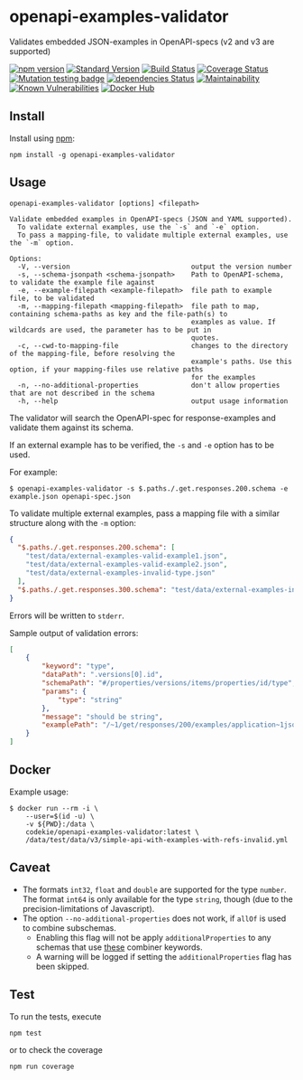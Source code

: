 openapi-examples-validator
==========================

Validates embedded JSON-examples in OpenAPI-specs (v2 and v3 are supported)

[![npm version](https://badge.fury.io/js/openapi-examples-validator.svg)](https://badge.fury.io/js/openapi-examples-validator)
[![Standard Version](https://img.shields.io/badge/release-standard%20version-brightgreen.svg)](https://github.com/conventional-changelog/standard-version)
[![Build Status](https://travis-ci.org/codekie/openapi-examples-validator.svg?branch=master)](https://travis-ci.org/codekie/openapi-examples-validator)
[![Coverage Status](https://coveralls.io/repos/github/codekie/openapi-examples-validator/badge.svg?branch=master)](https://coveralls.io/github/codekie/openapi-examples-validator?branch=master)
[![Mutation testing badge](https://badge.stryker-mutator.io/github.com/codekie/openapi-examples-validator/master)](https://stryker-mutator.github.io)
[![dependencies Status](https://david-dm.org/codekie/openapi-examples-validator/status.svg)](https://david-dm.org/codekie/openapi-examples-validator)
[![Maintainability](https://api.codeclimate.com/v1/badges/5094f6ac7754e5a18b1b/maintainability)](https://codeclimate.com/github/codekie/openapi-examples-validator/maintainability)
[![Known Vulnerabilities](https://snyk.io/test/github/codekie/openapi-examples-validator/badge.svg)](https://snyk.io/test/github/codekie/openapi-examples-validator)
[![Docker Hub](https://img.shields.io/badge/docker-ready-blue.svg)](https://hub.docker.com/r/codekie/openapi-examples-validator)

Install
-------

Install using [npm](https://docs.npmjs.com/getting-started/what-is-npm):

    npm install -g openapi-examples-validator

Usage
-----

```
openapi-examples-validator [options] <filepath>

Validate embedded examples in OpenAPI-specs (JSON and YAML supported).
  To validate external examples, use the `-s` and `-e` option.
  To pass a mapping-file, to validate multiple external examples, use the `-m` option.

Options:
  -V, --version                              output the version number
  -s, --schema-jsonpath <schema-jsonpath>    Path to OpenAPI-schema, to validate the example file against
  -e, --example-filepath <example-filepath>  file path to example file, to be validated
  -m, --mapping-filepath <mapping-filepath>  file path to map, containing schema-paths as key and the file-path(s) to
                                             examples as value. If wildcards are used, the parameter has to be put in
                                             quotes.
  -c, --cwd-to-mapping-file                  changes to the directory of the mapping-file, before resolving the
                                             example's paths. Use this option, if your mapping-files use relative paths
                                             for the examples
  -n, --no-additional-properties             don't allow properties that are not described in the schema
  -h, --help                                 output usage information
````

The validator will search the OpenAPI-spec for response-examples and validate them against its schema.

If an external example has to be verified, the `-s` and `-e` option has to be used.

For example:

```
$ openapi-examples-validator -s $.paths./.get.responses.200.schema -e example.json openapi-spec.json
```

To validate multiple external examples, pass a mapping file with a similar structure along with the `-m` option:

```json
{
  "$.paths./.get.responses.200.schema": [
    "test/data/external-examples-valid-example1.json",
    "test/data/external-examples-valid-example2.json",
    "test/data/external-examples-invalid-type.json"
  ],
  "$.paths./.get.responses.300.schema": "test/data/external-examples-invalid-missing-link.json"
}
```

Errors will be written to `stderr`.

Sample output of validation errors:

```json
[
    {
        "keyword": "type",
        "dataPath": ".versions[0].id",
        "schemaPath": "#/properties/versions/items/properties/id/type",
        "params": {
            "type": "string"
        },
        "message": "should be string",
        "examplePath": "/~1/get/responses/200/examples/application~1json"
    }
]
```

Docker
------

Example usage:

```shell
$ docker run --rm -i \
    --user=$(id -u) \
    -v ${PWD}:/data \
    codekie/openapi-examples-validator:latest \
    /data/test/data/v3/simple-api-with-examples-with-refs-invalid.yml
```

Caveat
------

- The formats `int32`, `float` and `double` are supported for the type `number`. The format `int64` is only available
  for the type `string`, though (due to the precision-limitations of Javascript).
- The option `--no-additional-properties` does not work, if `allOf` is used to combine subschemas.
  - Enabling this flag will not be apply `additionalProperties` to any schemas that use [these](https://json-schema.org/understanding-json-schema/reference/combining.html) combiner keywords.
  - A warning will be logged if setting the `additionalProperties` flag has been skipped.

Test
----

To run the tests, execute

    npm test

or to check the coverage

    npm run coverage
